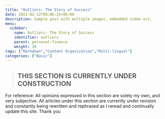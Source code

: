 ```yaml
---
title: "Outliers: The Story of Success"
date: 2021-02-12T08:06:25+06:00
description: Sample post with multiple images, embedded video ect.
menu:
  sidebar:
    name: Outliers- The Story of Success
    identifier: outliers
    parent: personal-finance
    weight: 10
tags: ["Markdown","Content Organization","Multi-lingual"]
categories: ["Basic"]
---
```

>##       THIS SECTION IS CURRENTLY UNDER CONSTRUCTION

For reference: All opinions expressed in this section are solely my own, and very subjective. All articles under this section are currently under revision and constantly being rewritten and rephrased as I reread and continually update this site. Thank you
